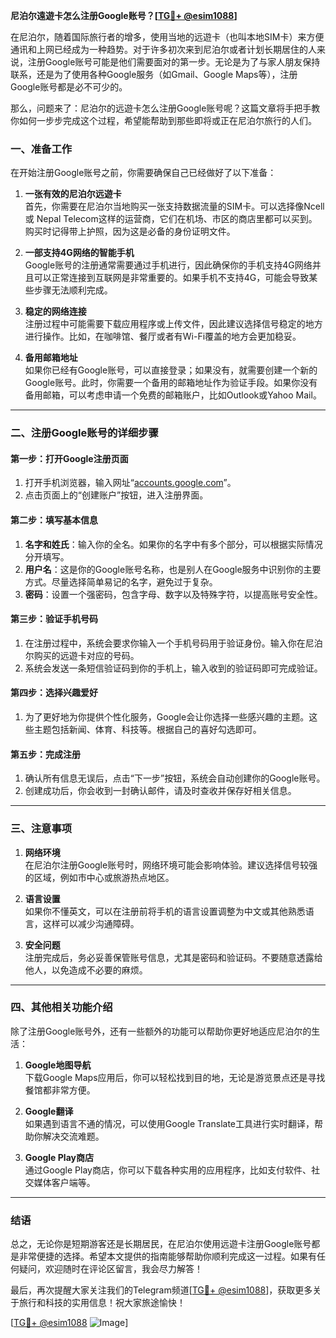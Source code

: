 **尼泊尔遠遊卡怎么注册Google账号？[[TG💪+ @esim1088](https://t.me/s/esim1088)]**

在尼泊尔，随着国际旅行者的增多，使用当地的远遊卡（也叫本地SIM卡）来方便通讯和上网已经成为一种趋势。对于许多初次来到尼泊尔或者计划长期居住的人来说，注册Google账号可能是他们需要面对的第一步。无论是为了与家人朋友保持联系，还是为了使用各种Google服务（如Gmail、Google Maps等），注册Google账号都是必不可少的。

那么，问题来了：尼泊尔的远遊卡怎么注册Google账号呢？这篇文章将手把手教你如何一步步完成这个过程，希望能帮助到那些即将或正在尼泊尔旅行的人们。

### 一、准备工作

在开始注册Google账号之前，你需要确保自己已经做好了以下准备：

1. **一张有效的尼泊尔远遊卡**  
   首先，你需要在尼泊尔当地购买一张支持数据流量的SIM卡。可以选择像Ncell或 Nepal Telecom这样的运营商，它们在机场、市区的商店里都可以买到。购买时记得带上护照，因为这是必备的身份证明文件。

2. **一部支持4G网络的智能手机**  
   Google账号的注册通常需要通过手机进行，因此确保你的手机支持4G网络并且可以正常连接到互联网是非常重要的。如果手机不支持4G，可能会导致某些步骤无法顺利完成。

3. **稳定的网络连接**  
   注册过程中可能需要下载应用程序或上传文件，因此建议选择信号稳定的地方进行操作。比如，在咖啡馆、餐厅或者有Wi-Fi覆盖的地方会更加稳妥。

4. **备用邮箱地址**  
   如果你已经有Google账号，可以直接登录；如果没有，就需要创建一个新的Google账号。此时，你需要一个备用的邮箱地址作为验证手段。如果你没有备用邮箱，可以考虑申请一个免费的邮箱账户，比如Outlook或Yahoo Mail。

---

### 二、注册Google账号的详细步骤

#### 第一步：打开Google注册页面

1. 打开手机浏览器，输入网址“[accounts.google.com](http://accounts.google.com)”。
2. 点击页面上的“创建账户”按钮，进入注册界面。

#### 第二步：填写基本信息

1. **名字和姓氏**：输入你的全名。如果你的名字中有多个部分，可以根据实际情况分开填写。
2. **用户名**：这是你的Google账号名称，也是别人在Google服务中识别你的主要方式。尽量选择简单易记的名字，避免过于复杂。
3. **密码**：设置一个强密码，包含字母、数字以及特殊字符，以提高账号安全性。

#### 第三步：验证手机号码

1. 在注册过程中，系统会要求你输入一个手机号码用于验证身份。输入你在尼泊尔购买的远遊卡对应的号码。
2. 系统会发送一条短信验证码到你的手机上，输入收到的验证码即可完成验证。

#### 第四步：选择兴趣爱好

1. 为了更好地为你提供个性化服务，Google会让你选择一些感兴趣的主题。这些主题包括新闻、体育、科技等。根据自己的喜好勾选即可。

#### 第五步：完成注册

1. 确认所有信息无误后，点击“下一步”按钮，系统会自动创建你的Google账号。
2. 创建成功后，你会收到一封确认邮件，请及时查收并保存好相关信息。

---

### 三、注意事项

1. **网络环境**  
   在尼泊尔注册Google账号时，网络环境可能会影响体验。建议选择信号较强的区域，例如市中心或旅游热点地区。

2. **语言设置**  
   如果你不懂英文，可以在注册前将手机的语言设置调整为中文或其他熟悉语言，这样可以减少沟通障碍。

3. **安全问题**  
   注册完成后，务必妥善保管账号信息，尤其是密码和验证码。不要随意透露给他人，以免造成不必要的麻烦。

---

### 四、其他相关功能介绍

除了注册Google账号外，还有一些额外的功能可以帮助你更好地适应尼泊尔的生活：

1. **Google地图导航**  
   下载Google Maps应用后，你可以轻松找到目的地，无论是游览景点还是寻找餐馆都非常方便。

2. **Google翻译**  
   如果遇到语言不通的情况，可以使用Google Translate工具进行实时翻译，帮助你解决交流难题。

3. **Google Play商店**  
   通过Google Play商店，你可以下载各种实用的应用程序，比如支付软件、社交媒体客户端等。

---

### 结语

总之，无论你是短期游客还是长期居民，在尼泊尔使用远遊卡注册Google账号都是非常便捷的选择。希望本文提供的指南能够帮助你顺利完成这一过程。如果有任何疑问，欢迎随时在评论区留言，我会尽力解答！

最后，再次提醒大家关注我们的Telegram频道[[TG💪+ @esim1088](https://t.me/s/esim1088)]，获取更多关于旅行和科技的实用信息！祝大家旅途愉快！

[[TG💪+ @esim1088](https://t.me/s/esim1088) ![Image](https://i.postimg.cc/4NQfJmqS/Snipaste-2025-05-13-00-14-12.png)]